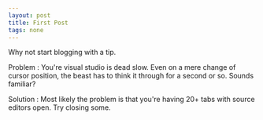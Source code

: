 ```yaml
---
layout: post
title: First Post
tags: none
---
```


Why not start blogging with a tip.

Problem
:	You're visual studio is dead slow. Even on a mere change of cursor position, the beast has to think it through for a second or so. Sounds familiar? 

Solution
: 	Most likely the problem is that you're having 20+ tabs with source editors open. Try closing some. 